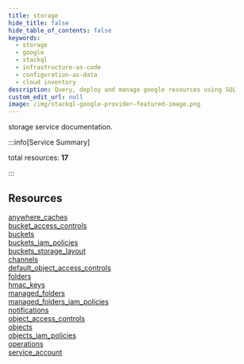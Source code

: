 ```yaml
---
title: storage
hide_title: false
hide_table_of_contents: false
keywords:
  - storage
  - google
  - stackql
  - infrastructure-as-code
  - configuration-as-data
  - cloud inventory
description: Query, deploy and manage google resources using SQL
custom_edit_url: null
image: /img/stackql-google-provider-featured-image.png
---
```


storage service documentation.

:::info[Service Summary]

total resources: __17__  

:::

## Resources
<div class="row">
<div class="providerDocColumn">
<a href="/services/storage/anywhere_caches/">anywhere_caches</a><br />
<a href="/services/storage/bucket_access_controls/">bucket_access_controls</a><br />
<a href="/services/storage/buckets/">buckets</a><br />
<a href="/services/storage/buckets_iam_policies/">buckets_iam_policies</a><br />
<a href="/services/storage/buckets_storage_layout/">buckets_storage_layout</a><br />
<a href="/services/storage/channels/">channels</a><br />
<a href="/services/storage/default_object_access_controls/">default_object_access_controls</a><br />
<a href="/services/storage/folders/">folders</a><br />
<a href="/services/storage/hmac_keys/">hmac_keys</a>
</div>
<div class="providerDocColumn">
<a href="/services/storage/managed_folders/">managed_folders</a><br />
<a href="/services/storage/managed_folders_iam_policies/">managed_folders_iam_policies</a><br />
<a href="/services/storage/notifications/">notifications</a><br />
<a href="/services/storage/object_access_controls/">object_access_controls</a><br />
<a href="/services/storage/objects/">objects</a><br />
<a href="/services/storage/objects_iam_policies/">objects_iam_policies</a><br />
<a href="/services/storage/operations/">operations</a><br />
<a href="/services/storage/service_account/">service_account</a>
</div>
</div>